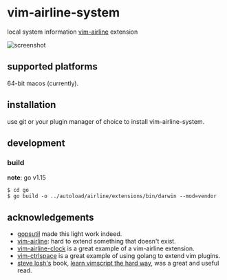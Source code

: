 vim-airline-system
==================

local system information [vim-airline](https://github.com/vim-airline/vim-airline) extension

![screenshot](https://raw.github.com/ratmav/vim-airline-system/master/screenshot.png)

## supported platforms

64-bit macos (currently).

## installation

use git or your plugin manager of choice to install vim-airline-system.

## development

### build

**note**: go v1.15

```shell
$ cd go
$ go build -o ../autoload/airline/extensions/bin/darwin --mod=vendor
```

## acknowledgements

* [gopsutil](https://github.com/shirou/gopsutil/) made this light work indeed.
* [vim-airline](https://github.com/vim-airline/vim-airline): hard to extend something that doesn't exist.
* [vim-airline-clock](https://github.com/enricobacis/vim-airline-clock) is a great example of a vim-airline extension.
* [vim-ctrlspace](https://github.com/vim-ctrlspace/vim-ctrlspace) is a great example of using golang to extend vim plugins.
* [steve losh's](https://stevelosh.com/) book, [learn vimscript the hard way](https://learnvimscriptthehardway.stevelosh.com/), was a great and useful read.
